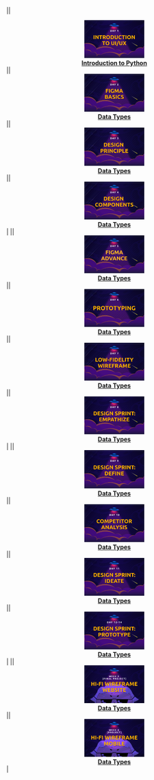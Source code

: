||<div align='center'><a href='backend/day-01'><img src='images/1.png' alt='Introduction to Python' width='140px'/></a><br><a href='backend/day-01'><b>Introduction to Python</b></a></div>||<div align='center'><a href='backend/day-02'><img src='images/2.png' alt='Data Types' width='140px'/></a><br><a href='backend/day-02'><b>Data Types</b></a></div>||<div align='center'><a href='backend/day-02'><img src='images/3.png' alt='Data Types' width='140px'/></a><br><a href='backend/day-02'><b>Data Types</b></a></div>||<div align='center'><a href='backend/day-02'><img src='images/4.png' alt='Data Types' width='140px'/></a><br><a href='backend/day-02'><b>Data Types</b></a></div> |
||<div align='center'><a href='backend/day-02'><img src='images/5.png' alt='Data Types' width='140px'/></a><br><a href='backend/day-02'><b>Data Types</b></a></div>||<div align='center'><a href='backend/day-02'><img src='images/6.png' alt='Data Types' width='140px'/></a><br><a href='backend/day-02'><b>Data Types</b></a></div>||<div align='center'><a href='backend/day-02'><img src='images/7.png' alt='Data Types' width='140px'/></a><br><a href='backend/day-02'><b>Data Types</b></a></div>||<div align='center'><a href='backend/day-02'><img src='images/8.png' alt='Data Types' width='140px'/></a><br><a href='backend/day-02'><b>Data Types</b></a></div> |
||<div align='center'><a href='backend/day-02'><img src='images/9.png' alt='Data Types' width='140px'/></a><br><a href='backend/day-02'><b>Data Types</b></a></div>||<div align='center'><a href='backend/day-02'><img src='images/10.png' alt='Data Types' width='140px'/></a><br><a href='backend/day-02'><b>Data Types</b></a></div>||<div align='center'><a href='backend/day-02'><img src='images/11.png' alt='Data Types' width='140px'/></a><br><a href='backend/day-02'><b>Data Types</b></a></div>||<div align='center'><a href='backend/day-02'><img src='images/12.png' alt='Data Types' width='140px'/></a><br><a href='backend/day-02'><b>Data Types</b></a></div> |
||<div align='center'><a href='backend/day-02'><img src='images/13.png' alt='Data Types' width='140px'/></a><br><a href='backend/day-02'><b>Data Types</b></a></div>||<div align='center'><a href='backend/day-02'><img src='images/14.png' alt='Data Types' width='140px'/></a><br><a href='backend/day-02'><b>Data Types</b></a></div> |